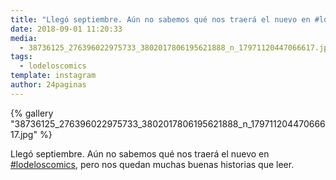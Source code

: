 ```yaml
---
title: "Llegó septiembre. Aún no sabemos qué nos traerá el nuevo en #lodeloscomics, pero nos quedan muchas buenas historias que leer"
date: 2018-09-01 11:20:33
media: 
  - 38736125_276396022975733_3802017806195621888_n_17971120447066617.jpg
tags: 
  - lodeloscomics
template: instagram
author: 24paginas
---
```


{% gallery "38736125_276396022975733_3802017806195621888_n_17971120447066617.jpg" %}

Llegó septiembre. Aún no sabemos qué nos traerá el nuevo en [#lodeloscomics](/etiquetas/lodeloscomics), pero nos quedan muchas buenas historias que leer.
